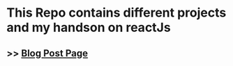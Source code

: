 # This Repo contains different projects and my handson on reactJs

## >> [Blog Post Page](/learning-components/)
